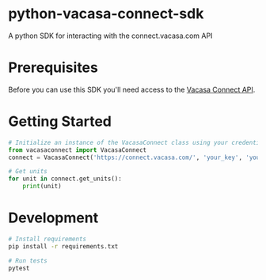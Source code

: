 # python-vacasa-connect-sdk
A python SDK for interacting with the connect.vacasa.com API

# Prerequisites
Before you can use this SDK you'll need access to the 
[Vacasa Connect API](https://connect.vacasa.com/). 

# Getting Started
```python
# Initialize an instance of the VacasaConnect class using your credentials.
from vacasaconnect import VacasaConnect
connect = VacasaConnect('https://connect.vacasa.com/', 'your_key', 'your_secret')

# Get units
for unit in connect.get_units():
    print(unit)
```

# Development
```bash
# Install requirements
pip install -r requirements.txt

# Run tests
pytest
```
